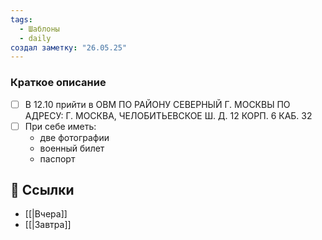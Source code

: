 ```yaml
---
tags:
  - Шаблоны
  - daily
создал заметку: "26.05.25"
---
```


### Краткое описание
- [ ] В 12.10 прийти в ОВМ ПО РАЙОНУ СЕВЕРНЫЙ Г. МОСКВЫ ПО АДРЕСУ: Г. МОСКВА, ЧЕЛОБИТЬЕВСКОЕ Ш. Д. 12 КОРП. 6 КАБ. 32
- [ ] При себе иметь:
	- две фотографии
	- военный билет
	- паспорт


## 🔗 Ссылки
- [[|Вчера]]  
- [[|Завтра]]